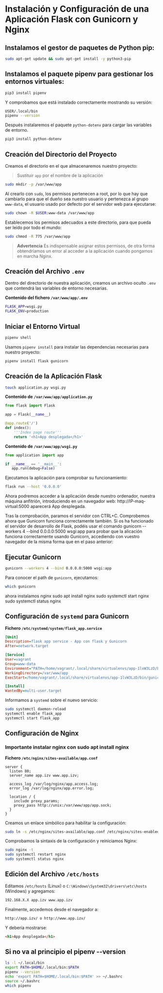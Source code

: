 # Instalación y Configuración de una Aplicación Flask con Gunicorn y Nginx

## Instalamos el gestor de paquetes de Python pip:
```sh
sudo apt-get update && sudo apt-get install -y python3-pip
```

## Instalamos el paquete pipenv para gestionar los entornos virtuales:
```sh
pip3 install pipenv
```

Y comprobamos que está instalado correctamente mostrando su versión:
```sh
USER/.local/bin
pipenv --version
```

Después instalaremos el paquete `python-dotenv` para cargar las variables de entorno.
```sh
pip3 install python-dotenv
```

## Creación del Directorio del Proyecto

Creamos el directorio en el que almacenaremos nuestro proyecto:

> Sustituir `app` por el nombre de la aplicación
```sh
sudo mkdir -p /var/www/app
```

Al crearlo con `sudo`, los permisos pertenecen a root, por lo que hay que cambiarlo para que el dueño sea nuestro usuario y pertenezca al grupo `www-data`, el usuario usado por defecto por el servidor web para ejecutarse:
```sh
sudo chown -R $USER:www-data /var/www/app
```

Establecemos los permisos adecuados a este directorio, para que pueda ser leído por todo el mundo:
```sh
sudo chmod -R 775 /var/www/app
```

> **Advertencia**
> Es indispensable asignar estos permisos, de otra forma obtendríamos un error al acceder a la aplicación cuando pongamos en marcha Nginx.

## Creación del Archivo `.env`

Dentro del directorio de nuestra aplicación, creamos un archivo oculto `.env` que contendrá las variables de entorno necesarias.

**Contenido del fichero `/var/www/app/.env`**
```sh
FLASK_APP=wsgi.py
FLASK_ENV=production
```

## Iniciar el Entorno Virtual
```sh
pipenv shell
```

Usamos `pipenv install` para instalar las dependencias necesarias para nuestro proyecto:
```sh
pipenv install flask gunicorn
```

## Creación de la Aplicación Flask

```sh
touch application.py wsgi.py
```

**Contenido de `/var/www/app/application.py`**
```python
from flask import Flask

app = Flask(__name__)

@app.route('/')
def index():
    '''Index page route'''
    return '<h1>App desplegada</h1>'
```

**Contenido de `/var/www/app/wsgi.py`**
```python
from application import app

if __name__ == '__main__':
   app.run(debug=False)
```

Ejecutamos la aplicación para comprobar su funcionamiento:
```sh
flask run --host '0.0.0.0'
```

Ahora podremos acceder a la aplicación desde nuestro ordenador, nuestra máquina anfitrión, introduciendo en un navegador web: http://IP-maq-virtual:5000 aparecerá App desplegada.

Tras la comprobación, paramos el servidor con CTRL+C. Comprobemos ahora que Gunicorn funciona correctamente también. Si os ha funcionado el servidor de desarrollo de Flask, podéis usar el comando gunicorn --workers 4 --bind 0.0.0.0:5000 wsgi:app para probar que la alicación funciona correctamente usando Gunicorn, accediendo con vuestro navegador de la misma forma que en el paso anterior:

## Ejecutar Gunicorn
```sh
gunicorn --workers 4 --bind 0.0.0.0:5000 wsgi:app
```

Para conocer el path de `gunicorn`, ejecutamos:
```sh
which gunicorn
```

ahora instalamos nginx
sudo apt install nginx
sudo systemctl start nginx
sudo systemctl status nginx

## Configuración de `systemd` para Gunicorn

**Fichero `/etc/systemd/system/flask_app.service`**
```ini
[Unit]
Description=flask app service - App con flask y Gunicorn
After=network.target

[Service]
User=vagrant
Group=www-data
Environment="PATH=/home/vagrant/.local/share/virtualenvs/app-1lvW3LzD/bin"
WorkingDirectory=/var/www/app
ExecStart=/home/vagrant/.local/share/virtualenvs/app-1lvW3LzD/bin/gunicorn --workers 3 --bind unix:/var/www/app/app.sock wsgi:app

[Install]
WantedBy=multi-user.target
```

Informamos a `systemd` sobre el nuevo servicio:
```sh
sudo systemctl daemon-reload
systemctl enable flask_app
systemctl start flask_app
```

## Configuración de Nginx
### Importante instalar nginx con sudo apt install nginx

**Fichero `/etc/nginx/sites-available/app.conf`**
```nginx
server {
  listen 80;
  server_name app.izv www.app.izv;

  access_log /var/log/nginx/app.access.log;
  error_log /var/log/nginx/app.error.log;

  location / {
    include proxy_params;
    proxy_pass http://unix:/var/www/app/app.sock;
  }
}
```

Creamos un enlace simbólico para habilitar la configuración:
```sh
sudo ln -s /etc/nginx/sites-available/app.conf /etc/nginx/sites-enabled/
```

Comprobamos la sintaxis de la configuración y reiniciamos Nginx:
```sh
sudo nginx -t
sudo systemctl restart nginx
sudo systemctl status nginx
```

## Edición del Archivo `/etc/hosts`

Editamos `/etc/hosts` (Linux) o `C:\Windows\System32\drivers\etc\hosts` (Windows) y agregamos:
```sh
192.168.X.X app.izv www.app.izv
```

Finalmente, accedemos desde el navegador a:
```sh
http://app.izv/ o http://www.app.izv/
```
Y debería mostrarse:
```html
<h1>App desplegada</h1>
```

## Si no va al principio el pipenv --version
```sh
ls -l ~/.local/bin
export PATH=$HOME/.local/bin:$PATH
pipenv --version
echo 'export PATH=$HOME/.local/bin:$PATH' >> ~/.bashrc
source ~/.bashrc
which pipenv
```


 
